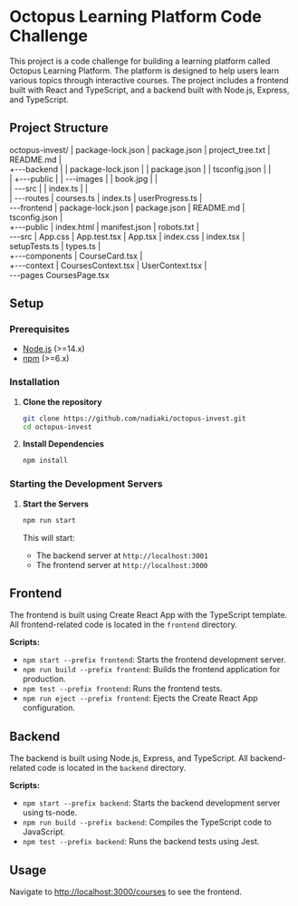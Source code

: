 # Octopus Learning Platform Code Challenge

This project is a code challenge for building a learning platform called Octopus Learning Platform. The platform is designed to help users learn various topics through interactive courses. The project includes a frontend built with React and TypeScript, and a backend built with Node.js, Express, and TypeScript.

## Project Structure

octopus-invest/
|   package-lock.json
|   package.json
|   project_tree.txt
|   README.md
|   
+---backend
|   |   package-lock.json
|   |   package.json
|   |   tsconfig.json
|   |   
|   +---public
|   |   \---images
|   |           book.jpg
|   |           
|   \---src
|       |   index.ts
|       |   
|       \---routes
|               courses.ts
|               index.ts
|               userProgress.ts
|               
\---frontend
    |   package-lock.json
    |   package.json
    |   README.md
    |   tsconfig.json
    |   
    +---public
    |       index.html
    |       manifest.json
    |       robots.txt
    |       
    \---src
        |   App.css
        |   App.test.tsx
        |   App.tsx
        |   index.css
        |   index.tsx
        |   setupTests.ts
        |   types.ts
        |   
        +---components
        |       CourseCard.tsx
        |       
        +---context
        |       CoursesContext.tsx
        |       UserContext.tsx
        |       
        \---pages
                CoursesPage.tsx

## Setup

### Prerequisites

- [Node.js](https://nodejs.org/) (>=14.x)
- [npm](https://www.npmjs.com/) (>=6.x)

### Installation

1. **Clone the repository**

    ```bash
    git clone https://github.com/nadiaki/octopus-invest.git
    cd octopus-invest
    ```

2. **Install Dependencies**

    ```bash
    npm install
    ```

### Starting the Development Servers

1. **Start the Servers**

    ```bash
    npm run start
    ```

    This will start:
    - The backend server at `http://localhost:3001`
    - The frontend server at `http://localhost:3000`

## Frontend

The frontend is built using Create React App with the TypeScript template. All frontend-related code is located in the `frontend` directory.

**Scripts:**

- `npm start --prefix frontend`: Starts the frontend development server.
- `npm run build --prefix frontend`: Builds the frontend application for production.
- `npm test --prefix frontend`: Runs the frontend tests.
- `npm run eject --prefix frontend`: Ejects the Create React App configuration.

## Backend

The backend is built using Node.js, Express, and TypeScript. All backend-related code is located in the `backend` directory.

**Scripts:**

- `npm start --prefix backend`: Starts the backend development server using ts-node.
- `npm run build --prefix backend`: Compiles the TypeScript code to JavaScript.
- `npm test --prefix backend`: Runs the backend tests using Jest.

## Usage

Navigate to [http://localhost:3000/courses](http://localhost:3000/courses) to see the frontend.
